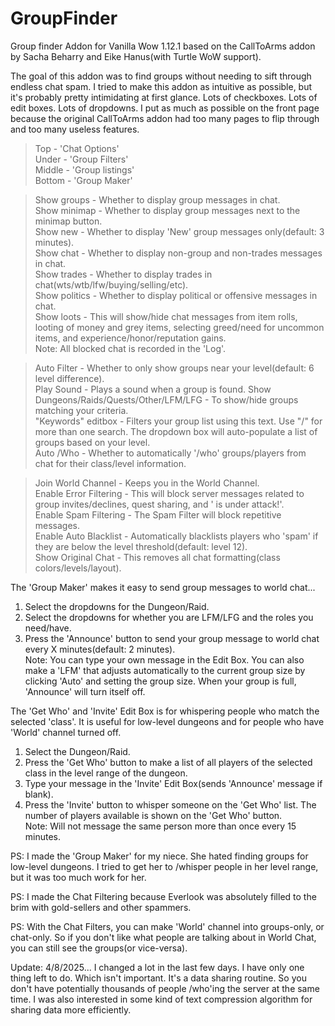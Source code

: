 # GroupFinder
Group finder Addon for Vanilla Wow 1.12.1 based on the CallToArms addon by Sacha Beharry and Eike Hanus(with Turtle WoW support).

The goal of this addon was to find groups without needing to sift through endless chat spam. I tried to make this addon as intuitive as possible, but it's probably pretty intimidating at first glance. Lots of checkboxes. Lots of edit boxes. Lots of dropdowns. I put as much as possible on the front page because the original CallToArms addon had too many pages to flip through and too many useless features.  

>Top - 'Chat Options'  
Under - 'Group Filters'  
Middle - 'Group listings'  
Bottom - 'Group Maker'  

>Show groups - Whether to display group messages in chat.  
Show minimap - Whether to display group messages next to the minimap button.  
Show new - Whether to display 'New' group messages only(default: 3 minutes).  
Show chat - Whether to display non-group and non-trades messages in chat.  
Show trades - Whether to display trades in chat(wts/wtb/lfw/buying/selling/etc).  
Show politics - Whether to display political or offensive messages in chat.  
Show loots - This will show/hide chat messages from item rolls, looting of money and grey items, selecting greed/need for uncommon items, and experience/honor/reputation gains.  
Note: All blocked chat is recorded in the 'Log'.  

>Auto Filter - Whether to only show groups near your level(default: 6 level difference).  
Play Sound - Plays a sound when a group is found.
Show Dungeons/Raids/Quests/Other/LFM/LFG - To show/hide groups matching your criteria.  
"Keywords" editbox - Filters your group list using this text. Use "/" for more than one search. The dropdown box will auto-populate a list of groups based on your level.  
Auto /Who - Whether to automatically '/who' groups/players from chat for their class/level information.  

>Join World Channel - Keeps you in the World Channel.  
Enable Error Filtering - This will block server messages related to group invites/declines, quest sharing, and '<name> is under attack!'.  
Enable Spam Filtering - The Spam Filter will block repetitive messages.  
Enable Auto Blacklist - Automatically blacklists players who 'spam' if they are below the level threshold(default: level 12).  
Show Original Chat - This removes all chat formatting(class colors/levels/layout).  

The 'Group Maker' makes it easy to send group messages to world chat...  
1) Select the dropdowns for the Dungeon/Raid.  
2) Select the dropdowns for whether you are LFM/LFG and the roles you need/have.  
3) Press the 'Announce' button to send your group message to world chat every X minutes(default: 2 minutes).  
Note: You can type your own message in the Edit Box. You can also make a 'LFM' that adjusts automatically to the current group size by clicking 'Auto' and setting the group size. When your group is full, 'Announce' will turn itself off.  

The 'Get Who' and 'Invite' Edit Box is for whispering people who match the selected 'class'. It is useful for low-level dungeons and for people who have 'World' channel turned off.  
1) Select the Dungeon/Raid.  
2) Press the 'Get Who' button to make a list of all players of the selected class in the level range of the dungeon.  
3) Type your message in the 'Invite' Edit Box(sends 'Announce' message if blank).  
4) Press the 'Invite' button to whisper someone on the 'Get Who' list. The number of players available is shown on the 'Get Who' button.  
Note: Will not message the same person more than once every 15 minutes.  

PS: I made the 'Group Maker' for my niece. She hated finding groups for low-level dungeons. I tried to get her to /whisper people in her level range, but it was too much work for her.  

PS: I made the Chat Filtering because Everlook was absolutely filled to the brim with gold-sellers and other spammers.  

PS: With the Chat Filters, you can make 'World' channel into groups-only, or chat-only. So if you don't like what people are talking about in World Chat, you can still see the groups(or vice-versa).  

Update: 4/8/2025... I changed a lot in the last few days. I have only one thing left to do. Which isn't important. It's a data sharing routine. So you don't have potentially thousands of people /who'ing the server at the same time. I was also interested in some kind of text compression algorithm for sharing data more efficiently.
